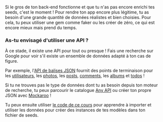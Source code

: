 Si le gros de ton back-end fonctionne et que tu n'as pas encore enrichi tes seeds, c'est le moment ! Pour rendre ton app encore plus légitime, tu as besoin d'une grande quantité de données réalistes et bien choisies. Pour cela, tu peux utiliser une gem comme faker ou les créer de zéro, ce qui est encore mieux mais prend du temps.

### As-tu envisagé d'utiliser une API ?

À ce stade, il existe une API pour tout ou presque ! Fais une recherche sur Google pour voir s'il existe un ensemble de données adapté à ton cas de figure.

Par exemple, l'[API de balises JSON](https://jsonplaceholder.typicode.com/) fournit des points de terminaison pour les [utilisateurs](https://jsonplaceholder.typicode.com/users), les [photos](https://jsonplaceholder.typicode.com/photos), les [posts](https://jsonplaceholder.typicode.com/posts), [comments](https://jsonplaceholder.typicode.com/comments), les [albums](https://jsonplaceholder.typicode.com/albums) et [todos](https://jsonplaceholder.typicode.com/todos) !

Si tu ne trouves pas le type de données dont tu as besoin depuis ton moteur de recherche, tu peux parcourir le catalogue [Any API](https://any-api.com/) ou créer ton propre JSON avec [Mockaroo](https://www.mockaroo.com/) !


Tu peux ensuite utiliser [le code de ce cours](https://kitt.lewagon.com/camps/<user.batch_slug>/lectures/05-Rails%2F09-Airbnb-SMTP#/0/1/3) pour apprendre à importer et utiliser les données pour créer des instances de tes modèles dans ton fichier de seeds.

